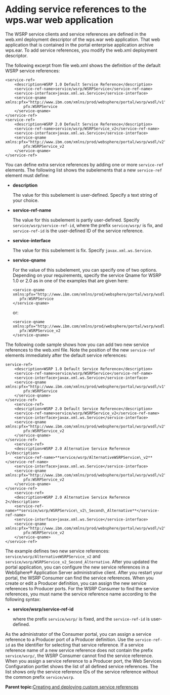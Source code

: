 # Adding service references to the wps.war web application

The WSRP service clients and service references are defined in the web.xml deployment descriptor of the wps.war web application. That web application that is contained in the portal enterprise application archive wps.ear. To add service references, you modify the web.xml deployment descriptor.

The following excerpt from file web.xml shows the definition of the default WSRP service references:

```
<service-ref>
    <description>WSRP 1.0 Default Service Reference</description>
    <service-ref-name>service/wsrp/WSRPService</service-ref-name>
    <service-interface>javax.xml.ws.Service</service-interface>
    <service-qname xmlns:pfx="http://www.ibm.com/xmlns/prod/websphere/portal/wsrp/wsdl/v1">
        pfx:WSRPService
    </service-qname>
</service-ref>
<service-ref>
    <description>WSRP 2.0 Default Service Reference</description>
    <service-ref-name>service/wsrp/WSRPService_v2</service-ref-name>
    <service-interface>javax.xml.ws.Service</service-interface>
    <service-qname xmlns:pfx="http://www.ibm.com/xmlns/prod/websphere/portal/wsrp/wsdl/v2">
        pfx:WSRPService_v2
    </service-qname>
</service-ref>

```

You can define extra service references by adding one or more `service-ref` elements. The following list shows the subelements that a new `service-ref` element must define:

-   **description**

    The value for this subelement is user-defined. Specify a text string of your choice.

-   **service-ref-name**

    The value for this subelement is partly user-defined. Specify `service/wsrp/service-ref-id`, where the prefix `service/wsrp/` is fix, and `service-ref-id` is the user-defined ID of the service reference.

-   **service-interface**

    The value for this subelement is fix. Specify `javax.xml.ws.Service`.

-   **service-qname**

    For the value of this subelement, you can specify one of two options. Depending on your requirements, specify the service Qname for WSRP 1.0 or 2.0 as in one of the examples that are given here:

    ```
    <service-qname xmlns:pfx="http://www.ibm.com/xmlns/prod/websphere/portal/wsrp/wsdl/v1">
       pfx:WSRPService
    </service-qname>
    
    ```

    or:

    ```
    <service-qname xmlns:pfx="http://www.ibm.com/xmlns/prod/websphere/portal/wsrp/wsdl/v2">
       pfx:WSRPService_v2
    </service-qname>
    ```


The following code sample shows how you can add two new service references to the web.xml file. Note the position of the new `service-ref` elements immediately after the default service references:

```
service-ref>
    <description>WSRP 1.0 Default Service Reference</description>
    <service-ref-name>service/wsrp/WSRPService</service-ref-name>
    <service-interface>javax.xml.ws.Service</service-interface>
    <service-qname xmlns:pfx="http://www.ibm.com/xmlns/prod/websphere/portal/wsrp/wsdl/v1">
        pfx:WSRPService
    </service-qname>
</service-ref>
    <service-ref>
    <description>WSRP 2.0 Default Service Reference</description>
    <service-ref-name>service/wsrp/WSRPService_v2</service-ref-name>
    <service-interface>javax.xml.ws.Service</service-interface>
    <service-qname xmlns:pfx="http://www.ibm.com/xmlns/prod/websphere/portal/wsrp/wsdl/v2">
        pfx:WSRPService_v2
    </service-qname>
</service-ref>
    <service-ref>
    <description>WSRP 2.0 Alternative Service Reference 1</description>
    <service-ref-name>**service/wsrp/AlternativeWSRPService\_v2**</service-ref-name>
    <service-interface>javax.xml.ws.Service</service-interface>
    <service-qname xmlns:pfx="http://www.ibm.com/xmlns/prod/websphere/portal/wsrp/wsdl/v2">
        pfx:WSRPService_v2
    </service-qname>
</service-ref>
    <service-ref>
    <description>WSRP 2.0 Alternative Service Reference 2</description>
    <service-ref-name>**service/wsrp/WSRPService\_v2\_Second\_Alternative**</service-ref-name>
    <service-interface>javax.xml.ws.Service</service-interface>
    <service-qname xmlns:pfx="http://www.ibm.com/xmlns/prod/websphere/portal/wsrp/wsdl/v2">
        pfx:WSRPService_v2
    </service-qname>
</service-ref>
```

The example defines two new service references: `service/wsrp/AlternativeWSRPService_v2` and `service/wsrp/WSRPService_v2_Second_Alternative`. After you updated the portal application, you can configure the new service references in a WebSphere® Application Server administrative client. After you restart your portal, the WSRP Consumer can find the service references. When you create or edit a Producer definition, you can assign the new service references to Producer ports. For the WSRP Consumer to find the service references, you must name the service reference name according to the following syntax:

-   **service/wsrp/service-ref-id**

    where the prefix `service/wsrp/` is fixed, and the `service-ref-id` is user-defined.


As the administrator of the Consumer portal, you can assign a service reference to a Producer port of a Producer definition. Use the `service-ref-id` as the identifier for selecting that service reference. If a service reference name of a new service reference does not contain the prefix `service/wsrp/`, the WSRP Consumer cannot find the service reference. When you assign a service reference to a Producer port, the Web Services Configuration portlet shows the list of all defined service references. The list shows only the service reference IDs of the service reference without the common prefix `service/wsrp`.

**Parent topic:**[Creating and deploying custom service references](../admin-system/wsrpt_cons_crt_cust_wsrvc_refs.md)

